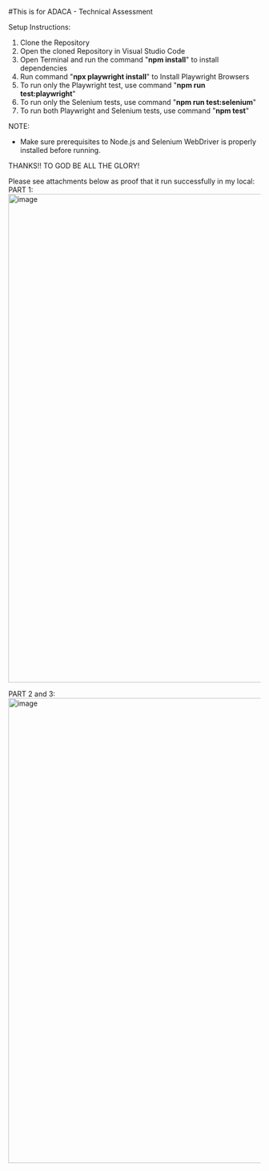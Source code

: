 #This is for ADACA - Technical Assessment

Setup Instructions:
1. Clone the Repository
2. Open the cloned Repository in Visual Studio Code
3. Open Terminal and run the command "**npm install**" to install dependencies
4. Run command "**npx playwright install**" to Install Playwright Browsers
5. To run only the Playwright test, use command "**npm run test:playwright**"
6. To run only the Selenium tests, use command "**npm run test:selenium**"
7. To run both Playwright and Selenium tests, use command "**npm test**"

NOTE:
- Make sure prerequisites to Node.js and Selenium WebDriver is properly installed before running.

THANKS!! TO GOD BE ALL THE GLORY!

Please see attachments below as proof that it run successfully in my local:
PART 1:
<img width="1667" height="976" alt="image" src="https://github.com/user-attachments/assets/5dcaf523-d17d-4423-99fe-29b704e874c9" />

PART 2 and 3:
<img width="1906" height="929" alt="image" src="https://github.com/user-attachments/assets/9b2468df-4b1f-4c8d-bd36-d1c94af5cfe5" />


